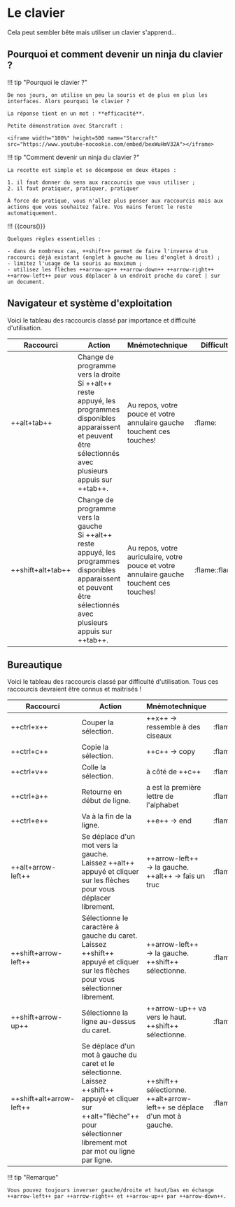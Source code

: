 # Le clavier

Cela peut sembler bête mais utiliser un clavier s'apprend...

## Pourquoi et comment devenir un ninja du clavier ?

!!! tip "Pourquoi le clavier ?"

    De nos jours, on utilise un peu la souris et de plus en plus les interfaces. Alors pourquoi le clavier ?

    La réponse tient en un mot : **efficacité**.

    Petite démonstration avec Starcraft : 

    <iframe width="100%" height=500 name="Starcraft" src="https://www.youtube-nocookie.com/embed/bexWuHmV32A"></iframe>

!!! tip "Comment devenir un ninja du clavier ?"

    La recette est simple et se décompose en deux étapes :
    
    1. il faut donner du sens aux raccourcis que vous utiliser ;
    2. il faut pratiquer, pratiquer, pratiquer 
 
    À force de pratique, vous n'allez plus penser aux raccourcis mais aux actions que vous souhaitez faire. Vos mains feront le reste automatiquement.

!!! {{cours()}}

    Quelques règles essentielles : 
    
    - dans de nombreux cas, ++shift++ permet de faire l'inverse d'un raccourci déjà existant (onglet à gauche au lieu d'onglet à droit) ;
    - limitez l'usage de la souris au maximum ;
    - utilisez les flèches ++arrow-up++ ++arrow-down++ ++arrow-right++ ++arrow-left++ pour vous déplacer à un endroit proche du caret | sur un document.

## Navigateur et système d'exploitation

Voici le tableau des raccourcis classé par importance et difficulté d'utilisation.

|Raccourci|Action|Mnémotechnique|Difficulté|
|----|---------|---------|---------|
|++alt+tab++|Change de programme vers la droite <br> Si ++alt++ reste appuyé, les programmes disponibles apparaissent et peuvent être sélectionnés avec plusieurs appuis sur ++tab++. |Au repos, votre pouce et votre annulaire gauche touchent ces touches! |:flame:|
|++shift+alt+tab++|Change de programme vers la gauche <br> Si ++alt++ reste appuyé, les programmes disponibles apparaissent et peuvent être sélectionnés avec plusieurs appuis sur ++tab++. |Au repos, votre auriculaire, votre pouce et votre annulaire gauche touchent ces touches! |:flame::flame:|

## Bureautique

Voici le tableau des raccourcis classé par difficulté d'utilisation. Tous ces raccourcis devraient être connus et maitrisés !

|Raccourci|Action|Mnémotechnique|Difficulté|
|----|---------|---------|---------|
|++ctrl+x++|Couper la sélection. | ++x++ → ressemble à des ciseaux  |:flame:|
|++ctrl+c++|Copie la sélection. | ++c++ → copy |:flame:|
|++ctrl+v++|Colle la sélection. | à côté de ++c++ |:flame:|
|++ctrl+a++|Retourne en début de ligne.|a est la première lettre de l'alphabet |:flame::flame:|
|++ctrl+e++|Va à la fin de la ligne.|++e++ → end |:flame::flame:|
|++alt+arrow-left++ |Se déplace d'un mot vers la gauche. <br> Laissez ++alt++ appuyé et cliquer sur les flèches pour vous déplacer librement.  | ++arrow-left++ → la gauche. ++alt++ → fais un truc|:flame::flame:|
|++shift+arrow-left++ |Sélectionne le caractère à gauche du caret. <br> Laissez ++shift++ appuyé et cliquer sur les flèches pour vous sélectionner librement.  | ++arrow-left++ → la gauche. ++shift++ sélectionne.|:flame::flame:|
|++shift+arrow-up++ |Sélectionne la ligne au-dessus du caret.  | ++arrow-up++ va vers le haut. ++shift++ sélectionne.|:flame::flame:|
|++shift+alt+arrow-left++ |Se déplace d'un mot à gauche du caret et le sélectionne. <br> Laissez ++shift++ appuyé et cliquer sur ++alt+"flèche"++ pour sélectionner librement mot par mot ou ligne par ligne. | ++shift++ sélectionne. ++alt+arrow-left++ se déplace d'un mot à gauche.|:flame::flame::flame:|

!!! tip "Remarque"

    Vous pouvez toujours inverser gauche/droite et haut/bas en échange ++arrow-left++ par ++arrow-right++ et ++arrow-up++ par ++arrow-down++.